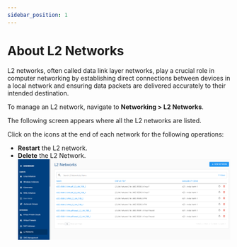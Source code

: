 ```yaml
---
sidebar_position: 1
---
```

# About L2 Networks

L2 networks, often called data link layer networks, play a crucial role in computer networking by establishing direct connections between devices in a local network and ensuring data packets are delivered accurately to their intended destination.

To manage an L2 network, navigate to **Networking > L2 Networks**. 

The following screen appears where all the L2 networks are listed. 

Click on the icons at the end of each network for the following operations:
- **Restart** the L2 network.
- **Delete** the L2 Network.
   ![Manage NAT gateway](img/L21.png)




